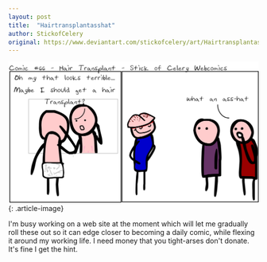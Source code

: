```yaml
---
layout: post
title:  "Hairtransplantasshat"
author: StickofCelery
original: https://www.deviantart.com/stickofcelery/art/Hairtransplantasshat-421239985
---
```


![](/assets/img/2013-12-21.webp)
{: .article-image}

I'm busy working on a web site at the moment which will let me gradually roll these out so it can edge closer to becoming a daily comic, while flexing it around my working life. I need money that you tight-arses don't donate. It's fine I get the hint.
